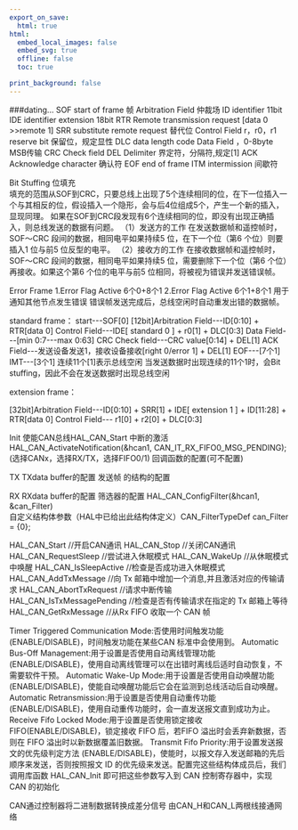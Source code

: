 ```yaml
---
export_on_save:
  html: true
html:
  embed_local_images: false
  embed_svg: true
  offline: false
  toc: true

print_background: false
---
```

###dating...
SOF start of frame	 帧
Arbitration Field 	 仲裁场
ID identifier  	 11bit
IDE identifier extension  	18bit
RTR Remote transmission request [data 0 >>remote 1]
SRR  substitute remote request  	替代位
Control Field 
r，r0，r1 reserve bit 		保留位，规定显性
DLC data length code
Data Field	，0-8byte  MSB传输
CRC Check field
DEL Delimiter 界定符，分隔符,规定[1]
ACK Acknowledge character 确认符
EOF end of frame 
ITM intermission 间歇符

Bit Stuffing 位填充	
填充的范围从SOF到CRC，只要总线上出现了5个连续相同的位，在下一位插入一个与其相反的位，假设插入一个隐形，会与后4位组成5个，产生一个新的插入，显现同理。
如果在SOF到CRC段发现有6个连续相同的位，即没有出现正确插入，则总线发送的数据有问题。
（1）发送方的工作
在发送数据帧和遥控帧时，SOF～CRC 段间的数据，相同电平如果持续5 位，在下一个位（第6 个位）则要插入1 位与前5 位反型的电平。
（2）接收方的工作
在接收数据帧和遥控帧时，SOF～CRC 段间的数据，相同电平如果持续5 位，需要删除下一个位（第6 个位）再接收。如果这个第6 个位的电平与前5 位相同，将被视为错误并发送错误帧。

Error Frame
1.Error Flag Active 6个0+8个1
2.Error Flag Active 6个1+8个1
用于通知其他节点发生错误
错误帧发送完成后，总线空闲时自动重发出错的数据帧。


standard frame：
start---SOF[0] 
[12bit]Arbitration Field---ID[0:10] +  RTR[data 0]
Control Field---IDE[ standard 0 ] +  r0[1]  + DLC[0:3]
Data Field---[min 0:7---max 0:63]
CRC Check field---CRC value[0:14]  + DEL[1]
ACK Field---发送设备发送1，接收设备接收[right 0/error 1]  + DEL[1]
EOF---[7个1]
IMT---[3个1]
连续11个[1]表示总线空闲
当发送数据时出现连续的11个1时，会Bit stuffing，因此不会在发送数据时出现总线空闲

extension frame：

[32bit]Arbitration Field---ID[0:10]  + SRR[1]  + IDE[ extension 1 ]  + ID[11:28]  + RTR[data 0]
Control Field--- r1[0] +  r2[0]  + DLC[0:3]

Init
使能CAN总线HAL_CAN_Start
中断的激活 HAL_CAN_ActivateNotification(&hcan1, CAN_IT_RX_FIFO0_MSG_PENDING);(选择CANx，选择RX/TX，选择FIFO0/1)
回调函数的配置(可不配置)

TX
TXdata buffer的配置
发送帧 的结构的配置

RX
RXdata buffer的配置
筛选器的配置 HAL_CAN_ConfigFilter(&hcan1, &can_Filter)	
自定义结构体参数（HAL中已给出此结构体定义）CAN_FilterTypeDef   can_Filter = {0};



HAL_CAN_Start			//开启CAN通讯
HAL_CAN_Stop			//关闭CAN通讯
HAL_CAN_RequestSleep		//尝试进入休眠模式
HAL_CAN_WakeUp			//从休眠模式中唤醒
HAL_CAN_IsSleepActive		//检查是否成功进入休眠模式
HAL_CAN_AddTxMessage		//向 Tx 邮箱中增加一个消息,并且激活对应的传输请求
HAL_CAN_AbortTxRequest		//请求中断传输
HAL_CAN_IsTxMessagePending	//检查是否有传输请求在指定的 Tx 邮箱上等待
HAL_CAN_GetRxMessage		//从Rx FIFO 收取一个 CAN 帧


Timer Triggered Communication Mode:否使用时间触发功能 (ENABLE/DISABLE)，时间触发功能在某些CAN 标准中会使用到。
Automatic Bus-Off Management:用于设置是否使用自动离线管理功能 (ENABLE/DISABLE)，使用自动离线管理可以在出错时离线后适时自动恢复，不需要软件干预。
Automatic Wake-Up Mode:用于设置是否使用自动唤醒功能 (ENABLE/DISABLE)，使能自动唤醒功能后它会在监测到总线活动后自动唤醒。
Automatic Retransmission:用于设置是否使用自动重传功能 (ENABLE/DISABLE)，使用自动重传功能时，会一直发送报文直到成功为止。
Receive Fifo Locked Mode:用于设置是否使用锁定接收 FIFO(ENABLE/DISABLE)，锁定接收 FIFO 后，若FIFO 溢出时会丢弃新数据，否则在 FIFO 溢出时以新数据覆盖旧数据。
Transmit Fifo Priority:用于设置发送报文的优先级判定方法 (ENABLE/DISABLE)，使能时，以报文存入发送邮箱的先后顺序来发送，否则按照报文 ID 的优先级来发送。配置完这些结构体成员后，我们调用库函数 HAL_CAN_Init 即可把这些参数写入到 CAN 控制寄存器中，实现 CAN 的初始化

CAN通过控制器将二进制数据转换成差分信号
由CAN_H和CAN_L两根线接通网络





